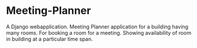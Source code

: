 # Meeting-Planner
A Django webapplication. Meeting Planner application for a building having many rooms. For booking a room for a meeting. Showing availability of room in building at a particular  time span.
